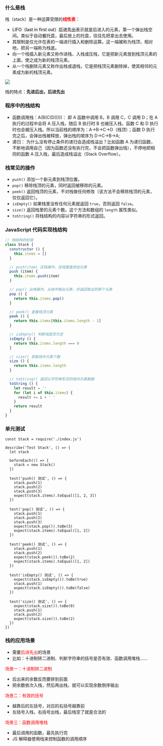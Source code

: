 ### 什么是栈

栈（stack）是一种运算受限的<font color="red">**线性表**</font>：

* <font style="background: #f5f5f5;color: #000000">LIFO（last in first out）后进先出</font>表示就是后进入的元素，第一个弹出栈空间。类似于自动餐托盘，最后放上的托盘，往往先把拿出去使用。
* 其限制是仅允许在表的一端进行插入和删除运算。这一端被称为栈顶，相对地，把另一端称为栈底。
* 向一个栈插入新元素又称作进栈、入栈或压栈，它是把新元素放到栈顶元素的上面，使之成为新的栈顶元素。
* 从一个栈删除元素又称作出栈或退栈，它是把栈顶元素删除掉，使其相邻的元素成为新的栈顶元素。

![](https://i.imgur.com/uXT4L3H.png)

栈的特点：**先进后出，后进先出**

### 程序中的栈结构

- 函数调用栈：A(B(C(D())))：
  即 A 函数中调用 B，B 调用 C，C 调用 D；在 A 执行的过程中会将 A 压入栈，随后 B 执行时 B 也被压入栈，函数 C 和 D 执行时也会被压入栈。所以当前栈的顺序为：A->B->C->D（栈顶）；函数 D 执行完之后，会弹出栈被释放，弹出栈的顺序为 D->C->B->A;
- 递归：
  为什么没有停止条件的递归会造成栈溢出？比如函数 A 为递归函数，不断地调用自己（因为函数还没有执行完，不会把函数弹出栈），不停地把相同的函数 A 压入栈，最后造成栈溢出（Stack Overflow）。

### 栈常见的操作

- `push()` 添加一个新元素到栈顶位置。
- `pop()` 移除栈顶的元素，同时返回被移除的元素。
- `peek()` 返回栈顶的元素，不对栈做任何修改（该方法不会移除栈顶的元素，仅仅返回它）。
- `isEmpty()` 如果栈里没有任何元素就返回 `true`，否则返回 `false`。
- `size()` 返回栈里的元素个数。这个方法和数组的 `length` 属性类似。
- `toString()` 将栈结构的内容以字符串的形式返回。

### JavaScript 代码实现栈结构

```Javascript
// 栈结构的封装
class Stack {
  constructor () {
    this.items = []
  }

  // push(item) 压栈操作，往栈里面添加元素
  push (item) {
    this.items.push(item)
  }

  // pop() 出栈操作，从栈中取出元素，并返回取出的那个元素
  pop () {
    return this.items.pop()
  }

  // peek() 查看栈顶元素
  peek () {
    return this.items[this.items.length - 1]
  }

  // isEmpty() 判断栈是否为空
  isEmpty () {
    return this.items.length === 0
  }

  // size() 获取栈中元素个数
  size () {
    return this.items.length
  }

  // toString() 返回以字符串形式的栈内元素数据
  toString () {
    let result = ''
    for (let i of this.items) {
      result += i + ' '
    }
    return result
  }
}
```

### 单元测试

```
const Stack = require('./index.js')

describe('Test Stack', () => {
  let stack

  beforeEach(() => {
    stack = new Stack()
  })

  test('push() 测试', () => {
    stack.push(1)
    stack.push(2)
    stack.push(3)
    expect(stack.items).toEqual([1, 2, 3])
  })

  test('pop() 测试', () => {
    stack.push(1)
    stack.push(2)
    stack.push(3)
    expect(stack.pop()).toBe(3)
    expect(stack.items).toEqual([1, 2])
  })

  test('peek() 测试', () => {
    stack.push(1)
    stack.push(2)
    expect(stack.peek()).toBe(2)
    expect(stack.items).toEqual([1, 2])
  })

  test('isEmpty() 测试', () => {
    expect(stack.isEmpty()).toBe(true)
    stack.push(1)
    expect(stack.isEmpty()).toBe(false)  
  })

  test('size() 测试', () => {
    expect(stack.size()).toBe(0)
    stack.push(1)
    stack.push(2)
    expect(stack.size()).toBe(2)  
  })
})
```

### 栈的应用场景

- 需要<font color="red">后进先出</font>的场景
- 比如：十进制转二进制、判断字符串的括号是否有效、函数调用堆栈......

<font color="red">场景一：十进制转二进制</font>

- 后出来的余数反而要排到前面
- 把余数依次入栈，然后再出栈，就可以实现余数倒序输出

<font color="red">场景二：有效的括号</font>

- 越靠后的左括号，对应的右括号越靠前
- 左括号入栈，右括号出栈，最后栈空了就是合法的

<font color="red">场景三：函数调用堆栈</font>

- 最后调用的函数，最先执行完
- JS 解释器使用栈来控制函数的调用顺序